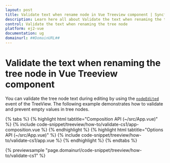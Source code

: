 ```yaml
---
layout: post
title: Validate text when rename node in Vue Treeview component | Syncfusion
description: Learn here all about Validate the text when renaming the tree node in Syncfusion Vue Treeview component of Syncfusion Essential JS 2 and more.
control: Validate the text when renaming the tree node 
platform: ej2-vue
documentation: ug
domainurl: ##DomainURL##
---
```


# Validate the text when renaming the tree node in Vue Treeview component

You can validate the tree node text during editing by using the [`nodeEdited`](https://helpej2.syncfusion.com/vue/documentation/api/treeview#nodeedited) event of the TreeView. The following example demonstrates how to validate and prevent empty values in tree nodes.

{% tabs %}
{% highlight html tabtitle="Composition API (~/src/App.vue)" %}
{% include code-snippet/treeview/how-to/validate-cs1/app-composition.vue %}
{% endhighlight %}
{% highlight html tabtitle="Options API (~/src/App.vue)" %}
{% include code-snippet/treeview/how-to/validate-cs1/app.vue %}
{% endhighlight %}
{% endtabs %}
        
{% previewsample "page.domainurl/code-snippet/treeview/how-to/validate-cs1" %}
